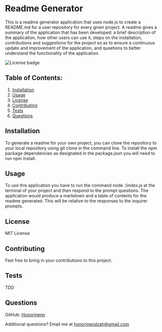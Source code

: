 
# Readme Generator 

This is a readme generator application that uses node.js to create a README.md for a user repository for every given project. A readme gives a summary of the application that has been developed: a brief description of the application, how other users can use it, steps on the installation, contributions and suggestions for the project so as to ensure a continuous update and improvement of the application, and qusetions to better understand the functionality of the application.

![License badge](https://img.shields.io/badge/license-MIT-builtinModules.svg)
     
## Table of Contents:
1. [Installation](#installation)
2. [Usage](#usage)
3. [License](#license)
4. [Contributing](#contributing)
5. [Tests](#tests)
6. [Questions](#questions)

## Installation
To generate a readme for your own project, you can clone the repository to your local repository using git clone in the command line. To install the npm package dependencies as designated in the package.json you will need to run npm install.

## Usage
To use this application you have to run the command node .\index.js at the terminal of your project and then respond to the prompt questions. The application would produce a markdown and a table of contents for the readme generated. This will be relative to the responses to the inquirer prompts. 

## License
MIT License

## Contributing
Feel free to bring in your contributions to this project.

## Tests
TDD

## Questions
GitHub: [Honorinenn](https://github.com/Honorinenn)

Additional questions? Email me at honorinendzah@gmail.com
   